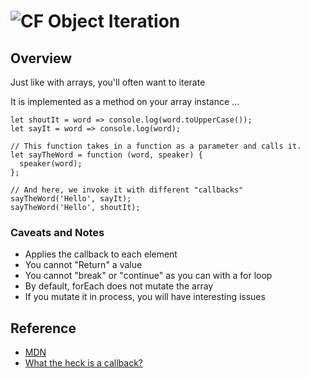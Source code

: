 ![CF](https://i.imgur.com/7v5ASc8.png)  Object Iteration
=======
## Overview
Just like with arrays, you'll often want to iterate 


It is implemented as a method on your array instance ...
```
let shoutIt = word => console.log(word.toUpperCase());
let sayIt = word => console.log(word);

// This function takes in a function as a parameter and calls it.
let sayTheWord = function (word, speaker) {
  speaker(word);
};

// And here, we invoke it with different "callbacks"
sayTheWord('Hello', sayIt);
sayTheWord('Hello', shoutIt);

```

### Caveats and Notes
- Applies the callback to each element
- You cannot "Return" a value
- You cannot "break" or "continue" as you can with a for loop
- By default, forEach does not mutate the array
- If you mutate it in process, you will have interesting issues

## Reference
* [MDN](https://developer.mozilla.org/en-US/docs/Glossary/Callback_function)
* [What the heck is a callback?](https://codeburst.io/javascript-what-the-heck-is-a-callback-aba4da2deced)

